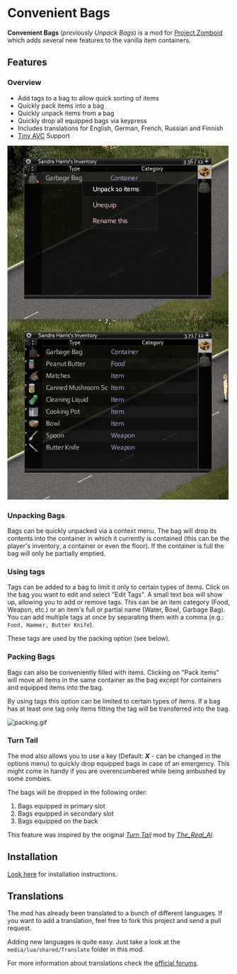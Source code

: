# Convenient Bags

__Convenient Bags__ (_previously Unpack Bags_) is a mod for [Project Zomboid](http://projectzomboid.com/) which adds several new features to the vanilla item containers.

## Features

### Overview

- Add tags to a bag to allow quick sorting of items
- Quickly pack items into a bag
- Quickly unpack items from a bag
- Quickly drop all equipped bags via keypress
- Includes translations for English, German, French, Russian and Finnish
- [Tiny AVC](https://github.com/blind-coder/pz-tiny_avc) Support

![preview](https://raw.githubusercontent.com/rm-code/convenient-bags/master/RMConvenientBags/poster.png)

### Unpacking Bags

Bags can be quickly unpacked via a context menu. The bag will drop its contents into the container in which it currently is contained (this can be the player's inventory, a container or even the floor). If the container is full the bag will only be partially emptied.

### Using tags

Tags can be added to a bag to limit it only to certain types of items. Click on the bag you want to edit and select "Edit Tags". A small text box will show up, allowing you to add or remove tags. This can be an item category (Food, Weapon, etc.) or an item's full or partial name (Water, Bowl, Garbage Bag). You can add multiple tags at once by separating them with a comma (e.g.: ```Food, Hammer, Butter Knife```).

These tags are used by the packing option (see below).

### Packing Bags

Bags can also be conveniently filled with items. Clicking on "Pack items" will move all items in the same container as the bag except for containers and equipped items into the bag.

By using tags this option can be limited to certain types of items. If a bag has at least one tag only items fitting the tag will be transferred into the bag.

![packing.gif](https://cloud.githubusercontent.com/assets/11627131/9081433/8f21224a-3b5c-11e5-94ac-5097bd4e9214.gif)

### Turn Tail

The mod also allows you to use a key (Default: ___X___ - can be changed in the options menu) to quickly drop equipped bags in case of an emergency. This might come in handy if you are overencumbered while being ambushed by some zombies.

The bags will be dropped in the following order:

1. Bags equipped in primary slot
2. Bags equipped in secondary slot
3. Bags equipped on the back

This feature was inspired by the original [_Turn Tail_](https://theindiestone.com/forums/index.php?/topic/1739-turn-tail-hotkey-to-drop-equipped-bags/) mod by [_The_Real_Al_](https://theindiestone.com/forums/index.php?/profile/1488-the_real_al/). 

## Installation

[Look here](http://theindiestone.com/forums/index.php/topic/1395-) for installation instructions.

## Translations
The mod has already been translated to a bunch of different languages. If you want to add a translation, feel free to fork this project and send a pull request.

Adding new languages is quite easy. Just take a look at the ```media/lua/shared/Translate``` folder in this mod.

For more information about translations check the [official forums](https://theindiestone.com/forums/index.php?/topic/1047-convenient-bags-182/).
